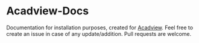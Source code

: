 # Acadview-Docs
Documentation for installation purposes, created for [Acadview](http://acadview.com/). Feel free to create an issue in case of any update/addition. Pull requests are welcome.
